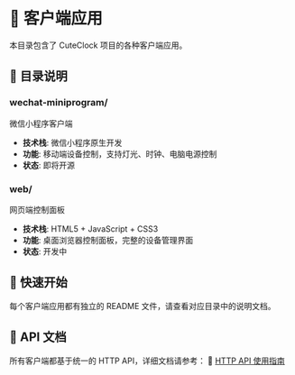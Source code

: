 # 📱 客户端应用

本目录包含了 CuteClock 项目的各种客户端应用。

## 📁 目录说明

### wechat-miniprogram/

微信小程序客户端

- **技术栈**: 微信小程序原生开发
- **功能**: 移动端设备控制，支持灯光、时钟、电脑电源控制
- **状态**: 即将开源

### web/

网页端控制面板

- **技术栈**: HTML5 + JavaScript + CSS3
- **功能**: 桌面浏览器控制面板，完整的设备管理界面
- **状态**: 开发中

## 🚀 快速开始

每个客户端应用都有独立的 README 文件，请查看对应目录中的说明文档。

## 🔗 API 文档

所有客户端都基于统一的 HTTP API，详细文档请参考：
📖 [HTTP API 使用指南](../docs/api-usage.md)
